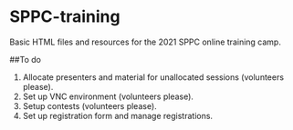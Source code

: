 # SPPC-training
Basic HTML files and resources for the 2021 SPPC online training camp.


##To do
1. Allocate presenters and material for unallocated sessions (volunteers please).
2. Set up VNC environment (volunteers please).
3. Setup contests (volunteers please).
4. Set up registration form and manage registrations.




